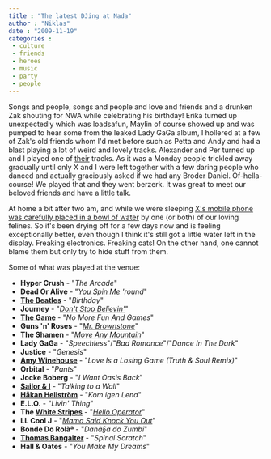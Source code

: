 ```yaml
---
title : "The latest DJing at Nada"
author : "Niklas"
date : "2009-11-19"
categories : 
 - culture
 - friends
 - heroes
 - music
 - party
 - people
---
```


Songs and people, songs and people and love and friends and a drunken Zak shouting for NWA while celebrating his birthday! Erika turned up unexpectedly which was loadsafun, Maylin of course showed up and was pumped to hear some from the leaked Lady GaGa album, I hollered at a few of Zak's old friends whom I'd met before such as Petta and Andy and had a blast playing a lot of weird and lovely tracks. Alexander and Per turned up and I played one of [their](http://myspace.com/sailorandi) tracks. As it was a Monday people trickled away gradually until only X and I were left together with a few daring people who danced and actually graciously asked if we had any Broder Daniel. Of-hella-course! We played that and they went berzerk. It was great to meet our beloved friends and have a little talk.

At home a bit after two am, and while we were sleeping [X's mobile phone was carefully placed in a bowl of water](http://cyndamoore.wordpress.com/2009/11/17/important-message-dont-call-or-txt-me) by one (or both) of our loving felines. So it's been drying off for a few days now and is feeling exceptionally better, even though I think it's still got a little water left in the display. Freaking electronics. Freaking cats! On the other hand, one cannot blame them but only try to hide stuff from them.

Some of what was played at the venue:

- **Hyper Crush** - "_The Arcade_"
- **Dead Or Alive** - "_[You Spin Me](http://en.wikipedia.org/wiki/You_Spin_Me_Round_%28Like_a_Record%29 "You Spin Me Round (Like a Record)") 'round_"
- **[The Beatles](http://en.wikipedia.org/wiki/The_Beatles_%28album%29 "The Beatles (album)")** - "_Birthday_"
- **Journey** - "_[Don't Stop Believin'](http://en.wikipedia.org/wiki/Don%27t_Stop_Believing "Don't Stop Believing")_"
- **[The Game](http://en.wikipedia.org/wiki/The_Game_%28rapper%29 "The Game (rapper)")** - "_No More Fun And Games_"
- **Guns 'n' Roses** - "_[Mr. Brownstone](http://en.wikipedia.org/wiki/Mr._Brownstone "Mr. Brownstone")_"
- **The Shamen** - "_[Move Any Mountain](http://en.wikipedia.org/wiki/Move_Any_Mountain "Move Any Mountain")_"
- **Lady GaGa** - "_Speechless_"/"_Bad Romance_"/"_Dance In The Dark_"
- **Justice** - "_Genesis_"
- **[Amy Winehouse](http://en.wikipedia.org/wiki/Amy_Winehouse "Amy Winehouse")** - "_Love Is a Losing Game (Truth & Soul Remix)_"
- **Orbital** - "_Pants_"
- **Jocke Boberg** - "_I Want Oasis Back_"
- **[Sailor & I](http://myspace.com/sailorandi)** - "_Talking to a Wall_"
- **[Håkan Hellström](http://en.wikipedia.org/wiki/H%C3%A5kan_Hellstr%C3%B6m "Håkan Hellström")** - "_Kom igen Lena_"
- **E.L.O.** - "_Livin' Thing_"
- **The [White Stripes](http://en.wikipedia.org/wiki/The_White_Stripes "The White Stripes")** - "_[Hello Operator](http://en.wikipedia.org/wiki/Hello_Operator_%28song%29 "Hello Operator (song)")_"
- **LL Cool J** - "_[Mama Said Knock You Out](http://musicbrainz.org/album/071dcca8-0b8b-4176-ba42-c2a465bfd7e7.html "Mama Said Knock You Out")_"
- **Bonde Do Rolàª** - "_Danà§a do Zumbi_"
- **[Thomas Bangalter](http://en.wikipedia.org/wiki/Thomas_Bangalter)** - "_Spinal Scratch_"
- **Hall & Oates** - "_You Make My Dreams_"
